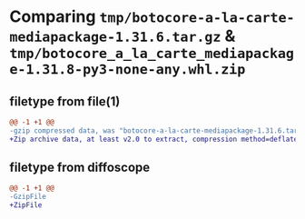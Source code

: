 # Comparing `tmp/botocore-a-la-carte-mediapackage-1.31.6.tar.gz` & `tmp/botocore_a_la_carte_mediapackage-1.31.8-py3-none-any.whl.zip`

## filetype from file(1)

```diff
@@ -1 +1 @@
-gzip compressed data, was "botocore-a-la-carte-mediapackage-1.31.6.tar", last modified: Thu Jul 20 01:20:35 2023, max compression
+Zip archive data, at least v2.0 to extract, compression method=deflate
```

## filetype from diffoscope

```diff
@@ -1 +1 @@
-GzipFile
+ZipFile
```

